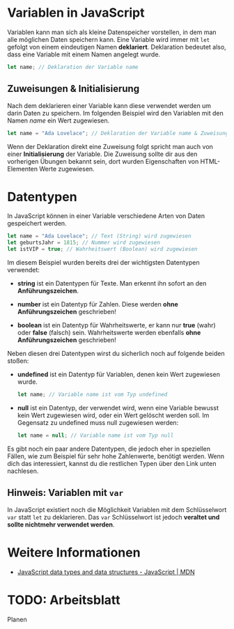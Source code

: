 # Variablen in JavaScript

Variablen kann man sich als kleine Datenspeicher vorstellen, in dem man alle möglichen Daten speichern kann. Eine Variable wird immer mit `let` gefolgt von einem eindeutigen Namen **deklariert**. Deklaration bedeutet also, dass eine Variable mit einem Namen angelegt wurde.

```js
let name; // Deklaration der Variable name
```

## Zuweisungen & Initialisierung
Nach dem deklarieren einer Variable kann diese verwendet werden um darin Daten zu speichern. Im folgenden Beispiel wird den Variablen mit den Namen *name* ein Wert zugewiesen.

```js
let name = "Ada Lovelace"; // Deklaration der Variable name & Zuweisung eines Werts
```

Wenn der Deklaration direkt eine Zuweisung folgt spricht man auch von einer **Initialisierung** der Variable. Die Zuweisung sollte dir aus den vorherigen Übungen bekannt sein, dort wurden Eigenschaften von HTML-Elementen Werte zugewiesen.

# Datentypen
In JavaScript können in einer Variable verschiedene Arten von Daten gespeichert werden.

```js
let name = "Ada Lovelace"; // Text (String) wird zugewiesen
let geburtsJahr = 1815; // Nummer wird zugewiesen
let istVIP = true; // Wahrheitswert (Boolean) wird zugewiesen
```

Im diesem Beispiel wurden bereits drei der wichtigsten Datentypen verwendet:

- **string** ist ein Datentypen für Texte. Man erkennt ihn sofort an den **Anführungszeichen**.

- **number** ist ein Datentyp für Zahlen. Diese werden **ohne Anführungszeichen** geschrieben!

- **boolean** ist ein Datentyp für Wahrheitswerte, er kann nur **true** (wahr) oder **false** (falsch) sein. Wahrheitswerte werden ebenfalls **ohne Anführungszeichen** geschrieben!

Neben diesen drei Datentypen wirst du sicherlich noch auf folgende beiden stoßen:

- **undefined** ist ein Datentyp für Variablen, denen kein Wert zugewiesen wurde.
  ```js
  let name; // Variable name ist vom Typ undefined
  ```

- **null** ist ein Datentyp, der verwendet wird, wenn eine Variable bewusst kein Wert zugewiesen wird, oder ein Wert gelöscht werden soll. Im Gegensatz zu undefined muss null zugewiesen werden:
  ```js
  let name = null; // Variable name ist vom Typ null
  ```

Es gibt noch ein paar andere Datentypen, die jedoch eher in speziellen Fällen, wie zum Beispiel für sehr hohe Zahlenwerte, benötigt werden. Wenn dich das interessiert, kannst du die restlichen Typen über den Link unten nachlesen.

## Hinweis: Variablen mit `var`
In JavaScript existiert noch die Möglichkeit Variablen mit dem Schlüsselwort `var` statt `let` zu deklarieren. Das `var` Schlüsselwort ist jedoch **veraltet und sollte nichtmehr verwendet werden**. 

# Weitere Informationen

- [JavaScript data types and data structures - JavaScript | MDN](https://developer.mozilla.org/en-US/docs/Web/JavaScript/Data_structures?retiredLocale=de)

# TODO: Arbeitsblatt

Planen